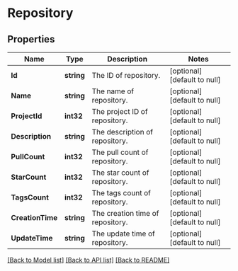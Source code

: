 # Repository

## Properties
Name | Type | Description | Notes
------------ | ------------- | ------------- | -------------
**Id** | **string** | The ID of repository. | [optional] [default to null]
**Name** | **string** | The name of repository. | [optional] [default to null]
**ProjectId** | **int32** | The project ID of repository. | [optional] [default to null]
**Description** | **string** | The description of repository. | [optional] [default to null]
**PullCount** | **int32** | The pull count of repository. | [optional] [default to null]
**StarCount** | **int32** | The star count of repository. | [optional] [default to null]
**TagsCount** | **int32** | The tags count of repository. | [optional] [default to null]
**CreationTime** | **string** | The creation time of repository. | [optional] [default to null]
**UpdateTime** | **string** | The update time of repository. | [optional] [default to null]

[[Back to Model list]](../README.md#documentation-for-models) [[Back to API list]](../README.md#documentation-for-api-endpoints) [[Back to README]](../README.md)


